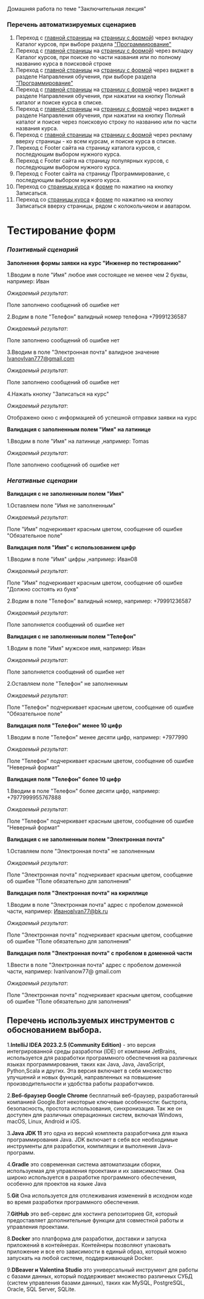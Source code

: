 Домашняя работа по теме "Заключительная лекция"

### Перечень автоматизируемых сценариев

1. Переход с [главной страницы](https://netology.ru/#/) на [страницу с формой](https://netology.ru/programs/qa#/order)) через вкладку Каталог курсов, при выборе раздела ["Программирование"](https://netology.ru/development)
2. Переход с [главной страницы](https://netology.ru/#/) на [страницу с формой](https://netology.ru/programs/qa#/order)) через вкладку Каталог курсов, при поиске по части названия или по полному названию курса в поисковой строке
3. Переход с [главной страницы](https://netology.ru/#/) на [страницу с формой](https://netology.ru/programs/qa#/order) через виджет в разделе Направления обучения, при выборе раздела ["Программирование"](https://netology.ru/development)
4. Переход с [главной страницы](https://netology.ru/#/) на [страницу с формой](https://netology.ru/programs/qa#/order) через виджет в разделе Направления обучения, при нажатии на кнопку Полный каталог и поиске курса в списке.
5. Переход с [главной страницы](https://netology.ru/#/) на [страницу с формой](https://netology.ru/programs/qa#/order) через виджет в разделе Направления обучения, при нажатии на кнопку Полный каталог и поиске через поисковую строку по названию или по части названия курса.
6. Переход с [главной страницы](https://netology.ru/#/) на [страницу с формой](https://netology.ru/programs/qa#/order) через рекламу вверху страницы - ко всем курсам, и поиске курса в списке.
7. Переход с Footer сайта на страницу каталога курсов, с последующим выбором нужного курса.
8. Переход с Footer сайта на страницу популярных курсов, с последующим выбором нужного курса.
9. Переход с Footer сайта на страницу Программирование, с последующим выбором нужного курса.
10. Переход со [страницы курса](https://netology.ru/programs/qa#/) к [форме](https://netology.ru/programs/qa#/order) по нажатию на кнопку Записаться.
11. Переход со [страницы курса](https://netology.ru/programs/qa#/) к [форме](https://netology.ru/programs/qa#/order) по нажатию на кнопку Записаться вверху страницы, рядом с колокольчиком и аватаром.

# **Тестирование форм**

### _**Позитивный сценарий**_

**Заполнения формы заявки на курс "Инженер по тестированию"**

 1.Вводим в поле "Имя" любое имя состоящее не менее чем 2 буквы, например: Иван
 
_Ожидаемый результат_:

Поле заполнено сообщений об ошибке нет

2.Водим в поле "Телефон" валидный номер телефона +79991236587

_Ожидаемый результат_:

Поле заполнено сообщений об ошибке нет

3.Вводим в поле "Электронная почта" валидное значение IvanovIvan777@gmail.com

_Ожидаемый результат_:

Поле заполнено сообщений об ошибке нет

4.Нажать кнопку "Записаться на курс"

_Ожидаемый результат_:

Отображено окно с информацией об успешной отправки заявки на курс

**Валидация с заполненным полем "Имя" на латинице**

1.Вводим в поле "Имя" на латинице ,например: Tomas

_Ожидаемый результат_:

Поле заполнено сообщений об ошибке нет

### _**Негативные сценарии**_


**Валидация с не заполненным полем "Имя"**

1.Оставляем поле "Имя не заполненным"

_Ожидаемый результат_:

Поле "Имя" подчеркивает красным цветом, сообщение об ошибке "Обязательное поле"


 **Валидация поля "Имя" с использованием цифр**
 
1.Вводим в поле "Имя" цифры ,например: Иван08

_Ожидаемый результат_:

Поле "Имя" подчеркивает красным цветом, сообщение об ошибке "Должно состоять из букв"

2.Водим в поле "Телефон" валидный номер, например: +79991236587

_Ожидаемый результат_:

Поле заполняется сообщений об ошибке нет


**Валидация с не заполненным полем "Телефон"**

1.Водим в поле "Имя" мужское имя, например: Иван

_Ожидаемый результат_:

Поле заполняется сообщений об ошибке нет

2.Оставляем поле "Телефон" не заполненным

_Ожидаемый результат_:

Поле "Телефон" подчеркивает красным цветом, сообщение об ошибке "Обязательное поле"


**Валидация поля "Телефон" менее 10 цифр**

1.Вводим в поле "Телефон" менее десяти цифр, например: +7977990

_Ожидаемый результат_:

Поле "Телефон" подчеркивает красным цветом, сообщение об ошибке "Неверный формат"


**Валидация поля "Телефон" более 10 цифр**

1.Вводим в поле "Телефон" более десяти цифр, например: +7977999955767888

_Ожидаемый результат_:

Поле "Телефон" подчеркивает красным цветом, сообщение об ошибке "Неверный формат"


**Валидация с не заполненным полем "Электронная почта"**

1.Оставляем поле "Электронная почта" не заполненным

_Ожидаемый результат_:

Поле "Электронная почта" подчеркивает красным цветом, сообщение об ошибке "Поле обязательно для заполнения"


**Валидация поля "Электронная почта" на кириллице**

1.Вводим в поле "Электронная почта" адрес с пробелом доменной части, например: ИвановIvan77@bk.ru

_Ожидаемый результат_:

Поле "Электронная почта" подчеркивает красным цветом, сообщение об ошибке "Поле обязательно для заполнения"


**Валидация поля "Электронная почта" с пробелом в доменной части**

1.Ввести в поле "Электронная почта" адрес с пробелом доменной части, например: IvanIvanow77@ gmail.com

_Ожидаемый результат_:

Поле "Электронная почта" подчеркивает красным цветом, сообщение об ошибке "Поле обязательно для заполнения"


## Перечень используемых инструментов с обоснованием выбора.

1.**IntelliJ IDEA 2023.2.5 (Community Edition)**  - это версия интегрированной среды разработки (IDE) от компании JetBrains, используется для разработки программного обеспечения на различных языках программирования, таких как Java, Java, JavaScript, Python,Scala и других. Эта версия включает в себя множество улучшений и новых функций, направленных на повышение производительности и удобства работы разработчиков.

2.**Веб-браузер Google Chrome**  бесплатный веб-браузер, разработанный компанией Google.Вот некоторые ключевые особенности: быстрота, безопасность, простота использования, синхронизация. Так же он доступен для различных операционных систем, включая Windows, macOS, Linux, Android и iOS.


3.**Java JDK 11**  это одна из версий комплекта разработчика для языка программирования Java. JDK включает в себя все необходимые инструменты для разработки, компиляции и выполнения Java-программ.


4.**Gradle** это современная система автоматизации сборки, используемая для управления проектами и их зависимостями. Она широко используется в разработке программного обеспечения, особенно для проектов на языке Java


5.**Git**  Она используется для отслеживания изменений в исходном коде во время разработки программного обеспечения.


7.**GitHub**  это веб-сервис для хостинга репозиториев Git, который предоставляет дополнительные функции для совместной работы и управления проектами.


8.**Docker**  это платформа для разработки, доставки и запуска приложений в контейнерах. Контейнеры позволяют упаковать приложение и все его зависимости в единый образ, который можно запускать на любой системе, поддерживающей Docker.


9.**DBeaver и Valentina Studio**  это универсальный инструмент для работы с базами данных, который поддерживает множество различных СУБД (систем управления базами данных), таких как MySQL, PostgreSQL, Oracle, SQL Server, SQLite.



